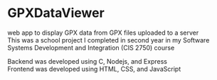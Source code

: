# GPXDataViewer

web app to display GPX data from GPX files uploaded to a server </br>
This was a school project I completed in second year in my Software Systems Development and Integration (CIS 2750) course

Backend was developed using C, Nodejs, and Express </br>
Frontend was developed using HTML, CSS, and JavaScript
